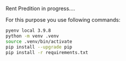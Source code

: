 Rent Predition in progress....


For this purpose you use following commands:

```Bash
pyenv local 3.9.8
python -m venv .venv
source .venv/bin/activate
pip install --upgrade pip
pip install -r requirements.txt
```


